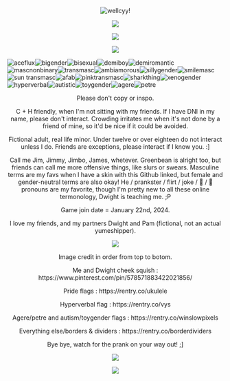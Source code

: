 <p align="center"><a target="_blank"><img src="https://i.pinimg.com/736x/23/73/bc/2373bcc92725823e8fced211573625c3.jpg" alt="wellcyy!" title="hihi!"><p align="center">
<p align="center"><a target="_blank"><img src="https://64.media.tumblr.com/c4ed9b05c3bab189509c81c0c26958dc/2323f0817bbce1f4-4f/s1280x1920/aea3c395339d1cfec7e8dca5e1fe85358af9dc99.pnj"></a><p align="center">
<p align="center"><a target="_blank"><img src="https://files.catbox.moe/sijegr.gif"></a><p align="center">

<p align="center">
  <img src="https://komarev.com/ghpvc/?username=jimhalpertx3-username&color=79B7D3&style=plastic&label=visitors+of+my+office+:&abreviated=true">
</p>

<a target="_blank"><img src="https://cdn.discordapp.com/emojis/1114027330348781589.webp?size=40&quality=lossless" title="aceflux"></a><a target="_blank"><img src="https://cdn.discordapp.com/emojis/1114331514180743179.webp?size=40&quality=lossless" title="bigender"></a><a target="_blank"><img src="https://cdn.discordapp.com/emojis/1114028029119840317.webp?size=40&quality=lossless" title="bisexual"></a><a target="_blank"><img src="https://cdn.discordapp.com/emojis/1114028604741914644.webp?size=40&quality=lossless" title="demiboy"></a><a target="_blank"><img src="https://cdn.discordapp.com/emojis/1114028328052076665.webp?size=40&quality=lossless" title="demiromantic"></a><a target="_blank"><img src="https://cdn.discordapp.com/emojis/1114027886849052712.webp?size=40&quality=lossless" title="mascnonbinary"></a><a target="_blank"><img src="https://cdn.discordapp.com/emojis/1114020065340305428.webp?size=40&quality=lossless" title="transmasc"></a><a target="_blank"><img src="https://cdn.discordapp.com/emojis/1115014037286174741.webp?size=40&quality=lossless" title="ambiamorous"></a><a target="_blank"><img src="https://cdn.discordapp.com/emojis/1120018374173397052.webp?size=40&quality=lossless" title="sillygender"></a><a target="_blank"><img src="https://cdn.discordapp.com/emojis/1124763781248069774.webp?size=40&quality=lossless" title="smilemasc"></a><a target="_blank"><img src="https://cdn.discordapp.com/emojis/1126265817756090512.webp?size=40&quality=lossless" title="sun transmasc"></a><a target="_blank"><img src="https://cdn.discordapp.com/emojis/1121866562681446440.webp?size=40&quality=lossless" title="afab"></a><a target="_blank"><img src="https://cdn.discordapp.com/emojis/1119851788967870556.webp?size=40&quality=lossless" title="pinktransmasc"></a><a target="_blank"><img src="https://cdn.discordapp.com/emojis/1142910246478696619.webp?size=40&quality=lossless" title="sharkthing"></a><a target="_blank"><img src="https://cdn.discordapp.com/emojis/1115007774447902831.webp?size=40&quality=lossless" title="xenogender"></a><a target="_blank"><img src="https://64.media.tumblr.com/91fd23be1fde766d7ba5cdc3dc23f2c9/56ad9b351f4192e7-47/s75x75_c1/7c5d3638d8c84a106ae6bd2bdcafc86cb1ca8784.pnj" title="hyperverbal"></a><a target="_blank"><img src="https://64.media.tumblr.com/048d62f3531749ab53f874c2a06d843a/7f018a0b5994707e-13/s75x75_c1/d63f8adb1e825ce9a51c6cd9a8e5c56add338a09.pnj" title="autistic"></a><a target="_blank"><img src="https://64.media.tumblr.com/a9fbb8a4291ee0c5384c8fc9692e88ce/324848305820d003-d4/s75x75_c1/5b75a46f0daf6fefc7f58bc0fc776944d4ac91e0.pnj" title="toygender"></a><a target="_blank"><img src="https://64.media.tumblr.com/4dbd7bafa89e398aee5fa4d4a731f451/e40e67adfd68d245-ce/s75x75_c1/26c2bec15cab1ef924923434485a13cf19a47a11.pnj" title="agere"></a><a target="_blank"><img src="https://64.media.tumblr.com/2f988fdf2c8d6f8f8b853ba62ac9b115/e40e67adfd68d245-90/s75x75_c1/d3f32ce4359528f7ec540ac85fdc6e1996ef1e52.pnj" title="petre"></a>




<p align="center"> Please don't copy or inspo. <p align="center">

<p align="center"> C + H friendly, when I'm not sitting with my friends. If I have DNI in my name, please don't interact. Crowding irritates me when it's not done by a friend of mine, so it'd be nice if it could be avoided. <p align="center">

<p align="center"> Fictional adult, real life minor. Under twelve or over eighteen do not interact unless I do. Friends are exceptions, please interact if I know you. :] <p align="center">

<p align="center"> Call me Jim, Jimmy, Jimbo, James, whetever. Greenbean is alright too, but friends can call me more offensive things, like slurs or swears. Masculine terms are my favs when I have a skin with this Github linked, but female and gender-neutral terms are also okay! He / prankster / flirt / joke / 📎 / 💼 pronouns are my favorite, though I'm pretty new to all these online termonology, Dwight is teaching me. ;P <p align="center">

<p align="center"> Game join date = January 22nd, 2024. <p align="center">

<p align="center"> I love my friends, and my partners Dwight and Pam (fictional, not an actual yumeshipper). <p align="center">

<p align="center"><a target="_blank"><img src="https://64.media.tumblr.com/81064f2d7b358bceb69287c621f5a678/ddb75fe1265919cb-bb/s250x400/092c6c0922a78450db7fd1aa990a77fd13263d1a.gif"></a><p align="center">

<p align="center"> Image credit in order from top to botom. <p align="center">

<p align="center"> Me and Dwight cheek squish : https://www.pinterest.com/pin/578571883422021856/ <p align="center">

<p align="center"> Pride flags : https://rentry.co/ukulele <p align="center">

<p align="center"> Hyperverbal flag : https://rentry.co/vys <p align="center">

<p align="center"> Agere/petre and autism/toygender flags : https://rentry.co/winslowpixels <p align="center">

<p align="center"> Everything else/borders & dividers : https://rentry.co/borderdividers <p align="center">

<p align="center"> Bye bye, watch for the prank on your way out! ;] <p align="center">

<p align="center"><a target="_blank"><img src="https://files.catbox.moe/t8oqxy.gif"></a><p align="center">
<a target="_blank"><img src="https://64.media.tumblr.com/5c816ec30213498e3b68c1ef5758e2fb/0f41735d44b7eca8-e3/s250x400/dbf167afb3caa07187d6b2b2a9fa355fd47e0a4d.pnj"></a>
